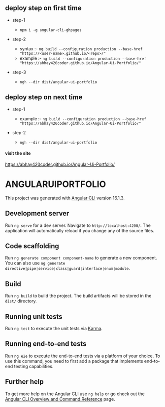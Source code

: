 
## deploy step on first time

* step-1
  * `npm i -g angular-cli-ghpages`

* step-2
  * syntax :- `ng build --configuration production --base-href "https://<user-name>.github.io/<repo>/"`
  * example :-  `ng build --configuration production --base-href "https://abhay420coder.github.io/Angular-Ui-Portfolio/"`

* step-3
  * `ngh --dir dist/angular-ui-portfolio`


## deploy step on next time

* step-1
  * example :-  `ng build --configuration production --base-href "https://abhay420coder.github.io/Angular-Ui-Portfolio/"`

* step-2
  * `ngh --dir dist/angular-ui-portfolio`



#### visit the site
https://abhay420coder.github.io/Angular-Ui-Portfolio/



# ANGULARUIPORTFOLIO

This project was generated with [Angular CLI](https://github.com/angular/angular-cli) version 16.1.3.

## Development server

Run `ng serve` for a dev server. Navigate to `http://localhost:4200/`. The application will automatically reload if you change any of the source files.

## Code scaffolding

Run `ng generate component component-name` to generate a new component. You can also use `ng generate directive|pipe|service|class|guard|interface|enum|module`.

## Build

Run `ng build` to build the project. The build artifacts will be stored in the `dist/` directory.

## Running unit tests

Run `ng test` to execute the unit tests via [Karma](https://karma-runner.github.io).

## Running end-to-end tests

Run `ng e2e` to execute the end-to-end tests via a platform of your choice. To use this command, you need to first add a package that implements end-to-end testing capabilities.

## Further help

To get more help on the Angular CLI use `ng help` or go check out the [Angular CLI Overview and Command Reference](https://angular.io/cli) page.
